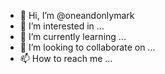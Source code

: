 - 👋 Hi, I’m @oneandonlymark
- 👀 I’m interested in ...
- 🌱 I’m currently learning ...
- 💞️ I’m looking to collaborate on ...
- 📫 How to reach me ...

<!---
oneandonlymark/oneandonlymark is a ✨ special ✨ repository because its `README.md` (this file) appears on your GitHub profile.
You can click the Preview link to take a look at your changes.
--->
